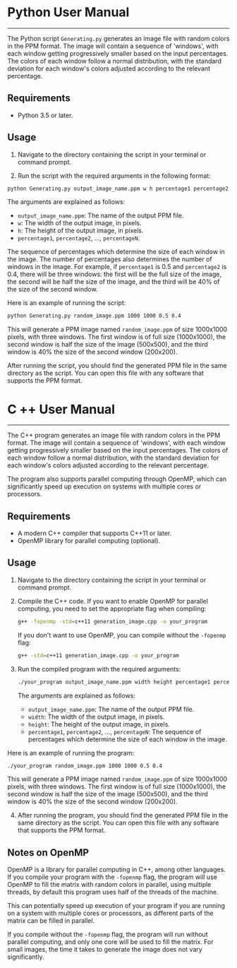 # Python User Manual
-----------

The Python script ``Generating.py`` generates an image file with random colors in the PPM format. The image will contain a sequence of 'windows', with each window getting progressively smaller based on the input percentages. The colors of each window follow a normal distribution, with the standard deviation for each window's colors adjusted according to the relevant percentage.
## Requirements

- Python 3.5 or later.

## Usage

1. Navigate to the directory containing the script in your terminal or command prompt.

2. Run the script with the required arguments in the following format:

```sh
python Generating.py output_image_name.ppm w h percentage1 percentage2 ... percentageN
```

<!-- Replace `your_script.py` with the name of the Python script. -->

The arguments are explained as follows:

- `output_image_name.ppm`: The name of the output PPM file.
- `w`: The width of the output image, in pixels.
- `h`: The height of the output image, in pixels.
- `percentage1`, `percentage2`, ..., `percentageN`.
 
The sequence of percentages which determine the size of each window in the image. The number of percentages also determines the number of windows in the image. For example, if `percentage1` is 0.5 and `percentage2` is 0.4, there will be three windows: the first will be the full size of the image, the second will be half the size of the image, and the third will be 40% of the size of the second window.

Here is an example of running the script:

```sh
python Generating.py random_image.ppm 1000 1000 0.5 0.4
```

This will generate a PPM image named `random_image.ppm` of size 1000x1000 pixels, with three windows. The first window is of full size (1000x1000), the second window is half the size of the image (500x500), and the third window is 40% the size of the second window (200x200).

After running the script, you should find the generated PPM file in the same directory as the script. You can open this file with any software that supports the PPM format.



# C ++ User Manual
-------------

The C++ program generates an image file with random colors in the PPM format. The image will contain a sequence of 'windows', with each window getting progressively smaller based on the input percentages. The colors of each window follow a normal distribution, with the standard deviation for each window's colors adjusted according to the relevant percentage.

The program also supports parallel computing through OpenMP, which can significantly speed up execution on systems with multiple cores or processors.

## Requirements

- A modern C++ compiler that supports C++11 or later.
- OpenMP library for parallel computing (optional).

## Usage

1. Navigate to the directory containing the script in your terminal or command prompt.

2. Compile the C++ code. If you want to enable OpenMP for parallel computing, you need to set the appropriate flag when compiling:

   ```sh
   g++ -fopenmp -std=c++11 generation_image.cpp -o your_program
   ```
   
   If you don't want to use OpenMP, you can compile without the `-fopenmp` flag:

   ```sh
   g++ -std=c++11 generation_image.cpp -o your_program
   ```
   
   <!-- Replace `your_program.cpp` with the name of your C++ source file, and `your_program` with the desired name of the compiled program. -->

3. Run the compiled program with the required arguments:

   ```sh
   ./your_program output_image_name.ppm width height percentage1 percentage2 ... percentageN
   ```
   
   The arguments are explained as follows:

   - `output_image_name.ppm`: The name of the output PPM file.
   - `width`: The width of the output image, in pixels.
   - `height`: The height of the output image, in pixels.
   - `percentage1`, `percentage2`, ..., `percentageN`: The sequence of percentages which determine the size of each window in the image.

Here is an example of running the program:

```sh
./your_program random_image.ppm 1000 1000 0.5 0.4
```

This will generate a PPM image named `random_image.ppm` of size 1000x1000 pixels, with three windows. The first window is of full size (1000x1000), the second window is half the size of the image (500x500), and the third window is 40% the size of the second window (200x200).

4. After running the program, you should find the generated PPM file in the same directory as the script. You can open this file with any software that supports the PPM format.

## Notes on OpenMP

OpenMP is a library for parallel computing in C++, among other languages. If you compile your program with the `-fopenmp` flag, the program will use OpenMP to fill the matrix with random colors in parallel, using multiple threads, by default this program uses half of the threads of the machine.

This can potentially speed up execution of your program if you are running on a system with multiple cores or processors, as different parts of the matrix can be filled in parallel.

If you compile without the `-fopenmp` flag, the program will run without parallel computing, and only one core will be used to fill the matrix. For small images, the time it takes to generate the image does not vary significantly.
